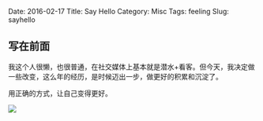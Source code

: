 Date: 2016-02-17
Title: Say Hello
Category: Misc
Tags: feeling
Slug: sayhello

## 写在前面 ##

我这个人很懒，也很普通，在社交媒体上基本就是潜水+看客。但今天，我决定做一些改变，这么年的经历，是时候迈出一步，做更好的积累和沉淀了。

用正确的方式，让自己变得更好。

![](http://i.imgur.com/POdaixf.jpg)